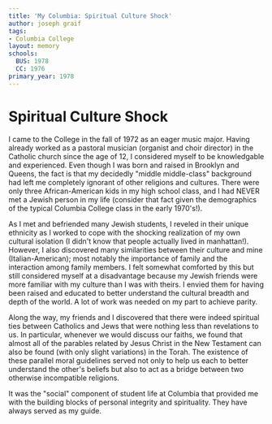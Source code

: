 ```yaml
---
title: 'My Columbia: Spiritual Culture Shock'
author: joseph graif
tags:
- Columbia College
layout: memory
schools:
  BUS: 1978
  CC: 1976
primary_year: 1978
---
```

# Spiritual Culture Shock

I came to the College in the fall of 1972 as an eager music major. Having already worked as a pastoral musician (organist and choir director) in the Catholic church since the age of 12, I considered myself to be knowledgable and experienced. Even though I was born and raised in Brooklyn and Queens, the fact is that my decidedly "middle middle-class" background had left me completely ignorant of other religions and cultures. There were only three African-American kids in my high school class, and I had NEVER met a Jewish person in my life (consider that fact given the demographics of the typical Columbia College class in the early 1970's!).

As I met and befriended many Jewish students, I reveled in their unique ethnicity as I worked to cope with the shocking realization of my own cultural isolation (I didn't know that people actually lived in manhattan!). However, I also discovered many similarities between their culture and mine (Italian-American); most notably the importance of family and the interaction among family members. I felt somewhat comforted by this but still considered myself at a disadvantage because my Jewish friends were more familiar with my culture than I was with theirs. I envied them for having been raised and educated to better understand the cultural breadth and depth of the world. A lot of work was needed on my part to achieve parity.

Along the way, my friends and I discovered that there were indeed spiritual ties between Catholics and Jews that were nothing less than revelations to us. In particular, whenever we would discuss our faiths, we found that almost all of the parables related by Jesus Christ in the New Testament can also be found (with only slight variations) in the Torah. The existence of these parallel moral guidelines served not only to help us each to better understand the other's beliefs but also to act as a bridge between two otherwise incompatible religions.

It was the "social" component of student life at Columbia that provided me with the building blocks of personal integrity and spirituality. They have always served as my guide.
